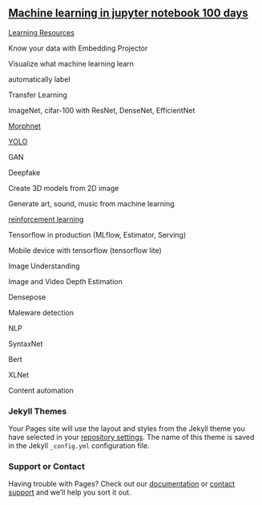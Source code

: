 ## [Machine learning in jupyter notebook 100 days](https://epadam.github.io/machine-learning-with-jupyter-notebook-100-days/)

[Learning Resources](learning_resources.md)

Know your data with Embedding Projector

Visualize what machine learning learn

automatically label

Transfer Learning

ImageNet, cifar-100 with ResNet, DenseNet, EfficientNet

[Morphnet](Morphnet.ipynb)

[YOLO](YOLO.ipynb)

GAN

Deepfake

Create 3D models from 2D image

Generate art, sound, music from machine learning

[reinforcement learning](reinforcement_learning.ipynb)

Tensorflow in production (MLflow, Estimator, Serving)

Mobile device with tensorflow (tensorflow lite)

Image Understanding

Image and Video Depth Estimation

Densepose

Maleware detection


NLP

SyntaxNet

Bert 

XLNet

Content automation


### Jekyll Themes

Your Pages site will use the layout and styles from the Jekyll theme you have selected in your [repository settings](https://github.com/epadam/machine-learning-with-jupyter-notebook-100-days/settings). The name of this theme is saved in the Jekyll `_config.yml` configuration file.

### Support or Contact

Having trouble with Pages? Check out our [documentation](https://help.github.com/categories/github-pages-basics/) or [contact support](https://github.com/contact) and we’ll help you sort it out.
